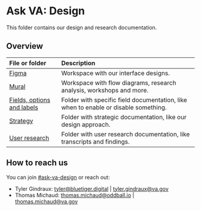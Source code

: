 # Ask VA: Design

This folder contains our design and research documentation.

## Overview

|File or folder|Description|
|:--|:--|
|[Figma](https://www.figma.com/files/project/174974739/Ask-VA?fuid=1165369583018460083)|Workspace with our interface designs.|
|[Mural](https://app.mural.co/t/departmentofveteransaffairs9999/r/1686859097688)|Workspace with flow diagrams, research analysis, workshops and more.|
|[Fields, options and labels](https://github.com/department-of-veterans-affairs/va.gov-team/tree/master/products/ask-va/design/Fields%2C%20options%20and%20labels)|Folder with specific field documentation, like when to enable or disable something.|
|[Strategy](https://github.com/department-of-veterans-affairs/va.gov-team/tree/master/products/ask-va/design/Strategy)|Folder with strategic documentation, like our design approach.|
|[User research](https://github.com/department-of-veterans-affairs/va.gov-team/tree/master/products/ask-va/design/User%20research)|Folder with user research documentation, like transcripts and findings.|

## How to reach us

You can join [#ask-va-design](https://dsva.slack.com/archives/C06QUGXJD8R) or reach out:
- Tyler Gindraux: tyler@bluetiger.digital | tyler.gindraux@va.gov
- Thomas Michaud: thomas.michaud@oddball.io | thomas.michaud@va.gov
